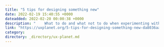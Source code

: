 ```yaml
---
title: "5 tips for designing something new"
date: 2022-02-19 15:40:55 +0000
dateadded: 2022-02-20 00:00:38 +0000
description: "    What to do and what not to do when experimenting with a new design style or field  Continue reading on UX Planet »  "
link: "https://uxplanet.org/5-tips-for-designing-something-new-da8036aaf482?source=rss----819cc2aaeee0---4"
category:
directory: _directory/ux-planet.md
---
```

